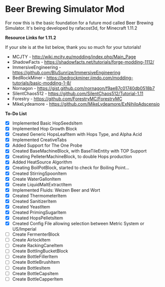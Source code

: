 # Beer Brewing Simulator Mod
For now this is the basic foundation for a future mod called Beer Brewing Simulator.
It's being developed by rafacost3d, for Minecraft 1.11.2

**Resource Links for 1.11.2**

If your site is at the list below, thank you so much for your tutorials!

- MCJTY - http://wiki.mcjty.eu/modding/index.php/Main_Page
- ShadowFacts - https://shadowfacts.net/tutorials/forge-modding-1112/
- ImmersiveEngineering - https://github.com/BluSunrize/ImmersiveEngineering
- BedRockMiner - https://bedrockminer.jimdo.com/modding-tutorials/basic-modding-1-8/
- Nornagon - https://gist.github.com/nornagon/f9ae87c01740db0518b7
- SilentChaos512 - https://github.com/SilentChaos512/Tutorial-1.11
- Forestry - https://github.com/ForestryMC/ForestryMC
- MikeLydeamore - https://github.com/MikeLydeamore/ExNihiloAdscensio

**To-Do List**
- [x] Implemented Basic HopSeedsItem
- [x] Implemented Hop Growth Block
- [x] Created Generic HopsLeafItem with Hops Type, and Alpha Acid
- [x] Implemented CreativeTabs
- [x] Added Support for The One Probe
- [x] Created BaseMachineBlock, with BaseTileEntity with TOP Support
- [x] Creating PelleterMachineBlock, to double Hops production
- [x] Added HeatSource Algorithm
- [x] Creating BoilPotBlock, started to check for Boiling Point...
- [x] Created StirringSpoonItem
- [x] Create WaterGallonItem
- [x] Create LiquidMaltExtractItem
- [x] Implemented Fluids: Weizen Beer and Wort
- [x] Created ThermometerItem
- [x] Created SanitizerItem
- [x] Created YeastItem
- [x] Created PrimingSugarItem
- [x] Created HopsPelletsItem
- [x] Created Config File allowing selection between Metric System or US/Imperial
- [ ] Create FermenterBlock
- [ ] Create AirlockItem
- [ ] Create RackingCaneItem
- [ ] Create BottlingBucketBlock
- [ ] Create BottleFillerItem
- [ ] Create BottleBrushItem
- [ ] Create BottlesItem
- [ ] Create BottleCapsItem
- [ ] Create BottleCapperItem
